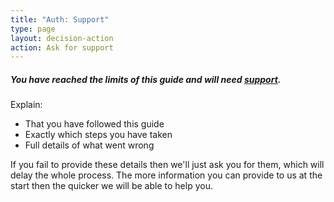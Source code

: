```yaml
---
title: "Auth: Support"
type: page
layout: decision-action
action: Ask for support
---
```


##### You have reached the limits of this guide and will need [support](/support/).

Explain:

* That you have followed this guide
* Exactly which steps you have taken
* Full details of what went wrong

If you fail to provide these details then we'll just ask you for them, which will delay the whole process.
The more information you can provide to us at the start then the quicker we will be able to help you.